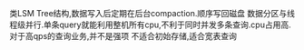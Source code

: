 类LSM Tree结构,数据写入后定期在后台compaction.顺序写回磁盘
数据分区与线程级并行.单条query就能利用整机所有cpu,不利于同时并发多条查询.cpu占用高.对于高qps的查询业务,并不是强项
不适合初始存储,适合宽表查询